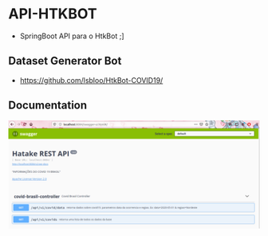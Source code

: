 # API-HTKBOT

* SpringBoot API para o HtkBot ;]


## Dataset Generator Bot

* https://github.com/lsbloo/HtkBot-COVID19/




## Documentation

![Screenshot](apicovid.png)
